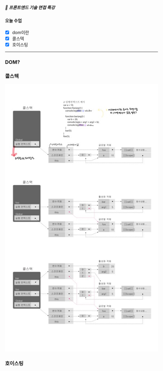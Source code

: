 ##### 📜 프론트앤드 기술 면접 특강
#### 오늘 수업 

 - [x]  dom이란
 - [x] 콜스텍
 - [x] 호이스팅

---

### DOM?

### 콜스텍
<img src="https://github.com/gay0ung/JS_study/blob/master/%ED%94%84%EB%A1%A0%ED%8A%B8%EC%95%A4%EB%93%9C%20%EA%B8%B0%EC%88%A0%EB%A9%B4%EC%A0%91/images/KakaoTalk_20201019_151735186.jpg">

### 호이스팅






